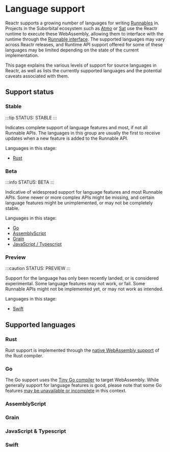 # Language support

Reactr supports a growing number of languages for writing [Runnables](../atmo/concepts/runnables.md) in. Projects in the Suborbital ecosystem such as [Atmo](../atmo/) or [Sat](../sat/) use the Reactr runtime to execute these WebAssembly, allowing them to interface with the runtime through the [Runnable interface](../atmo/runnable-api/introduction#the-runnable-interface). The supported languages may vary across Reactr releases, and Runtime API support offered for some of these languages may be limited depending on the state of the current implementation.

This page explains the various levels of support for source languages in Reactr, as well as lists the currently supported languages and the potential caveats associated with them.

## Support status

### Stable

:::tip STATUS: STABLE
:::

Indicates complete support of language features and most, if not all Runnable APIs. The languages in this group are usually the first to receive updates when a new feature is added to the Runnable API.

Languages in this stage:
* [Rust](#rust)

### Beta

:::info STATUS: BETA
:::

Indicative of widespread support for language features and most Runnable APIs. Some newer or more complex APIs might be missing, and certain language features might be unimplemented, or may not be completely stable.

Languages in this stage:
* [Go](#go)
* [AssemblyScript](#assemblyscript)
* [Grain](#grain)
* [JavaScript / Typescript](#js-ts)

### Preview

:::caution STATUS: PREVIEW
:::

Support for the language has only been recently landed, or is considered experimental. Some language features may not work, or fail. Some Runnable APIs might not be implemented yet, or may not work as intended.

Languages in this stage:
* [Swift](#swift)

## Supported languages

### Rust
Rust support is implemented through the [native WebAssembly support](https://www.rust-lang.org/what/wasm) of the Rust compiler.

### Go
The Go support uses the [Tiny Go compiler](https://tinygo.org/) to target WebAssembly. While generally support for language features is good, please note that some Go features [may be unavailable or incomplete](https://tinygo.org/docs/reference/lang-support/) in this context.

### AssemblyScript
### Grain
### JavaScript & Typescript
### Swift
